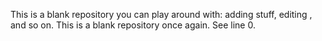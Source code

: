 This is a blank repository you can play around with: adding stuff, editing , and so on.
This is a blank repository once again. See line 0.